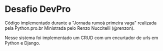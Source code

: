# Desafio DevPro

Código implementado durante a "Jornada rumoà primeira vaga" realizada pela Python.pro.br Ministrada pelo Renzo Nuccitelli (@renzon).

Nesse sistema foi implementado um CRUD com um encurtador de urls em Python e Django.
